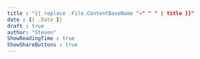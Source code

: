 ```yaml
---
title : "{{ replace .File.ContentBaseName "-" " " | title }}"
date : {{ .Date }}
draft : true
author: "Steven"
ShowReadingTime : true
ShowShareButtons : true
---
```

